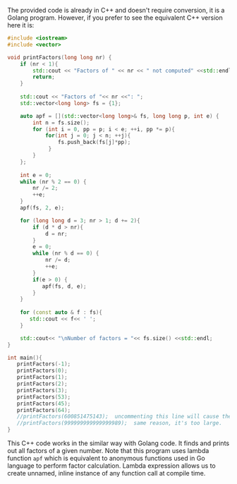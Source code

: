 The provided code is already in C++ and doesn't require conversion, it is a Golang program. However, if you prefer to see the equivalent C++ version here it is:

```cpp
#include <iostream>
#include <vector>

void printFactors(long long nr) {
    if (nr < 1){
        std::cout << "Factors of " << nr << " not computed" <<std::endl; 
        return;
    }
    
    std::cout << "Factors of "<< nr <<": ";
    std::vector<long long> fs = {1};

    auto apf = [](std::vector<long long>& fs, long long p, int e) {
        int n = fs.size();
        for (int i = 0, pp = p; i < e; ++i, pp *= p){
            for(int j = 0; j < n; ++j){
                fs.push_back(fs[j]*pp);
             } 
        }  
    };
    
    int e = 0;
    while (nr % 2 == 0) {
        nr /= 2;
        ++e;
    }
    apf(fs, 2, e);

    for (long long d = 3; nr > 1; d += 2){
        if (d * d > nr){
            d = nr;
        }
        e = 0;
        while (nr % d == 0) {
            nr /= d;
            ++e;
        }
        if(e > 0) {
           apf(fs, d, e); 
        }
    }
    
    for (const auto & f : fs){
       std::cout << f<< ' ';
    }

    std::cout<< "\nNumber of factors = "<< fs.size() <<std::endl;
}

int main(){
   printFactors(-1);
   printFactors(0);
   printFactors(1);
   printFactors(2);
   printFactors(3);
   printFactors(53);
   printFactors(45);
   printFactors(64);
   //printFactors(600851475143);  uncommenting this line will cause the program to be too slow as it involves a huge number.
   //printFactors(999999999999999989);  same reason, it's too large.
}
```

This C++ code works in the similar way with Golang code. It finds and prints out all factors of a given number. Note that this program uses lambda function `apf` which is equivalent to anonymous functions used in Go language to perform factor calculation. Lambda expression allows us to create unnamed, inline instance of any function call at compile time.

